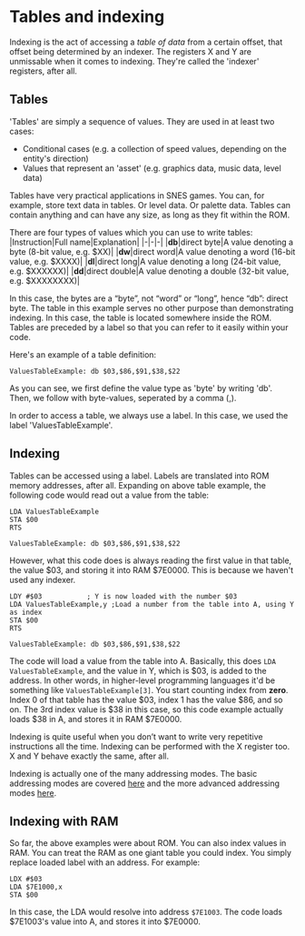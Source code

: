 # Tables and indexing
Indexing is the act of accessing a *table of data* from a certain offset, that offset being determined by an indexer. The registers X and Y are unmissable when it comes to indexing. They're called the 'indexer' registers, after all.

## Tables
'Tables' are simply a sequence of values. They are used in at least two cases:
* Conditional cases (e.g. a collection of speed values, depending on the entity's direction)
* Values that represent an 'asset' (e.g. graphics data, music data, level data)

Tables have very practical applications in SNES games. You can, for example, store text data in tables. Or level data. Or palette data. Tables can contain anything and can have any size, as long as they fit within the ROM.

There are four types of values which you can use to write tables:
|Instruction|Full name|Explanation|
|-|-|-|
|**db**|direct byte|A value denoting a byte (8-bit value, e.g. $XX)|
|**dw**|direct word|A value denoting a word (16-bit value, e.g. $XXXX)|
|**dl**|direct long|A value denoting a long (24-bit value, e.g. $XXXXXX)|
|**dd**|direct double|A value denoting a double (32-bit value, e.g. $XXXXXXXX)|

In this case, the bytes are a “byte”, not “word” or “long”, hence “db”: direct byte. The table in this example serves no other purpose than demonstrating indexing. In this case, the table is located somewhere inside the ROM. Tables are preceded by a label so that you can refer to it easily within your code.

Here's an example of a table definition:
```
ValuesTableExample: db $03,$86,$91,$38,$22
```
As you can see, we first define the value type as 'byte' by writing 'db'. Then, we follow with byte-values, seperated by a comma (,).

In order to access a table, we always use a label. In this case, we used the label 'ValuesTableExample'.

## Indexing
Tables can be accessed using a label. Labels are translated into ROM memory addresses, after all. Expanding on above table example, the following code would read out a value from the table:

```
LDA ValuesTableExample
STA $00
RTS

ValuesTableExample: db $03,$86,$91,$38,$22
```
However, what this code does is always reading the first value in that table, the value $03, and storing it into RAM $7E0000. This is because we haven't used any indexer.

```
LDY #$03           ; Y is now loaded with the number $03
LDA ValuesTableExample,y ;Load a number from the table into A, using Y as index
STA $00
RTS

ValuesTableExample: db $03,$86,$91,$38,$22
```
The code will load a value from the table into A. Basically, this does `LDA ValuesTableExample`, and the value in Y, which is $03, is added to the address. In other words, in higher-level programming languages it'd be something like `ValuesTableExample[3]`. You start counting index from **zero**. Index 0 of that table has the value $03, index 1 has the value $86, and so on. The 3rd index value is $38 in this case, so this code example actually loads $38 in A, and stores it in RAM $7E0000.

Indexing is quite useful when you don’t want to write very repetitive instructions all the time. Indexing can be performed with the X register too. X and Y behave exactly the same, after all.

Indexing is actually one of the many addressing modes. The basic addressing modes are covered [here](../the-basics/addressing.md) and the more advanced addressing modes [here](../indepth/addressing.md).

## Indexing with RAM
So far, the above examples were about ROM. You can also index values in RAM. You can treat the RAM as one giant table you could index. You simply replace loaded label with an address. For example:

```
LDX #$03
LDA $7E1000,x
STA $00
```
In this case, the LDA would resolve into address `$7E1003`. The code loads $7E1003's value into A, and stores it into $7E0000.